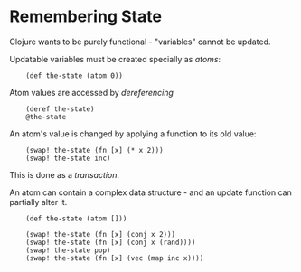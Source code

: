 # Remembering State

Clojure wants to be purely functional - "variables" cannot be updated.

Updatable variables must be created specially as *atoms*:

		(def the-state (atom 0))

Atom values are accessed by *dereferencing*

		(deref the-state)
		@the-state

An atom's value is changed by applying a function to its old value:

		(swap! the-state (fn [x] (* x 2)))
		(swap! the-state inc)

This is done as a *transaction*.

An atom can contain a complex data structure - and an update function can partially alter it.

		(def the-state (atom []))

		(swap! the-state (fn [x] (conj x 2)))
		(swap! the-state (fn [x] (conj x (rand))))
		(swap! the-state pop)
		(swap! the-state (fn [x] (vec (map inc x))))
